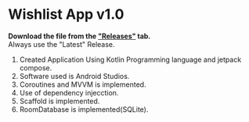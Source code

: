 # Wishlist App v1.0

**Download the file from the ["Releases"](https://github.com/SaranshGolash/Wishlist-App/releases/tag/1.0.0) tab.** <br >Always use the "Latest" Release.

1. Created Application Using Kotlin Programming language and jetpack compose.
2. Software used is Android Studios.
3. Coroutines and MVVM is implemented.
4. Use of dependency injecction.
5. Scaffold is implemented.
6. RoomDatabase is implemented(SQLite).
